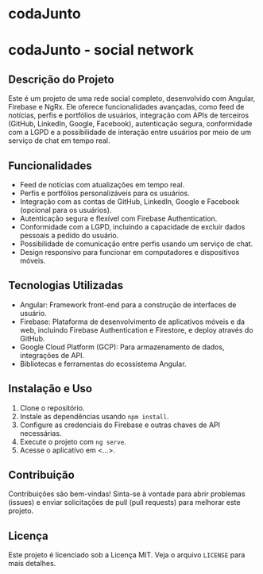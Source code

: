 # codaJunto

# codaJunto - social network

## Descrição do Projeto

Este é um projeto de uma rede social completo, desenvolvido com Angular, Firebase e NgRx. Ele oferece funcionalidades avançadas, como feed de notícias, perfis e portfólios de usuários, integração com APIs de terceiros (GitHub, LinkedIn, Google, Facebook), autenticação segura, conformidade com a LGPD e a possibilidade de interação entre usuários por meio de um serviço de chat em tempo real.

## Funcionalidades

- Feed de notícias com atualizações em tempo real.
- Perfis e portfólios personalizáveis para os usuários.
- Integração com as contas de GitHub, LinkedIn, Google e Facebook (opcional para os usuários).
- Autenticação segura e flexível com Firebase Authentication.
- Conformidade com a LGPD, incluindo a capacidade de excluir dados pessoais a pedido do usuário.
- Possibilidade de comunicação entre perfis usando um serviço de chat.
- Design responsivo para funcionar em computadores e dispositivos móveis.

## Tecnologias Utilizadas

- Angular: Framework front-end para a construção de interfaces de usuário.
- Firebase: Plataforma de desenvolvimento de aplicativos móveis e da web, incluindo Firebase Authentication e Firestore, e deploy através do GitHub.
- Google Cloud Platform (GCP): Para armazenamento de dados, integrações de API.
- Bibliotecas e ferramentas do ecossistema Angular.

## Instalação e Uso

1. Clone o repositório.
2. Instale as dependências usando `npm install`.
3. Configure as credenciais do Firebase e outras chaves de API necessárias.
4. Execute o projeto com `ng serve`.
5. Acesse o aplicativo em <...>.

## Contribuição

Contribuições são bem-vindas! Sinta-se à vontade para abrir problemas (issues) e enviar solicitações de pull (pull requests) para melhorar este projeto.

## Licença

Este projeto é licenciado sob a Licença MIT. Veja o arquivo `LICENSE` para mais detalhes.
